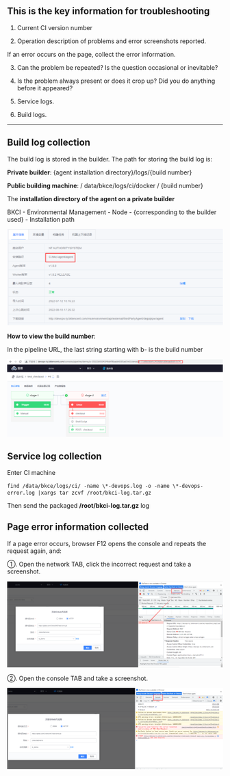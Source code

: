 ## This is the key information for troubleshooting

1. Current CI version number

2. Operation description of problems and error screenshots reported.

If an error occurs on the page, collect the error information.

3. Can the problem be repeated? Is the question occasional or inevitable?

4. Is the problem always present or does it crop up? Did you do anything before it appeared?

5. Service logs.

6. Build logs.

------

## Build log collection

The build log is stored in the builder. The path for storing the build log is:

**Private builder**: {agent installation directory}/logs/{build number}

**Public building machine**: / data/bkce/logs/ci/docker / {build number}

The **installation directory of the agent on a private builder**

BKCI - Environmental Management - Node - {corresponding to the builder used} - Installation path

![agent](../../.gitbook/assets/build_log_url.png)

**How to view the build number**:

In the pipeline URL, the last string starting with b- is the build number

![](../../.gitbook/assets/build_id.png)

## Service log collection

Enter CI machine

```
find /data/bkce/logs/ci/ -name \*-devops.log -o -name \*-devops-error.log |xargs tar zcvf /root/bkci-log.tar.gz
```

Then send the packaged **/root/bkci-log.tar.gz** log

## Page error information collected

If a page error occurs, browser F12 opens the console and repeats the request again, and:

①. Open the network TAB, click the incorrect request and take a screenshot.

![error_request](../../.gitbook/assets/error_request.png)

②. Open the console TAB and take a screenshot.

![error_console](../../.gitbook/assets/weberror_console.png)
